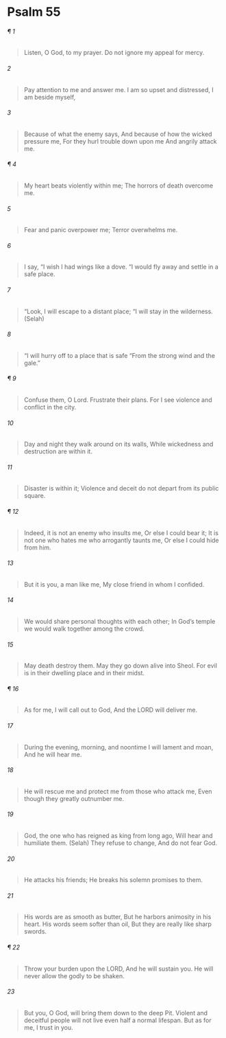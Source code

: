 # Psalm 55
###### ¶ 1
> Listen, O God, to my prayer.
> Do not ignore my appeal for mercy.
###### 2
> Pay attention to me and answer me.
> I am so upset and distressed, I am beside myself,
###### 3
> Because of what the enemy says,
> And because of how the wicked pressure me,
> For they hurl trouble down upon me
> And angrily attack me.
###### ¶ 4
> My heart beats violently within me;
> The horrors of death overcome me.
###### 5
> Fear and panic overpower me;
> Terror overwhelms me.
###### 6
> I say, “I wish I had wings like a dove.
> “I would fly away and settle in a safe place.
###### 7
> “Look, I will escape to a distant place;
> “I will stay in the wilderness. (Selah)
###### 8
> “I will hurry off to a place that is safe
> “From the strong wind and the gale.”
###### ¶ 9
> Confuse them, O Lord.
> Frustrate their plans.
> For I see violence and conflict in the city.
###### 10
> Day and night they walk around on its walls,
> While wickedness and destruction are within it.
###### 11
> Disaster is within it;
> Violence and deceit do not depart from its public square.
###### ¶ 12
> Indeed, it is not an enemy who insults me,
> Or else I could bear it;
> It is not one who hates me who arrogantly taunts me,
> Or else I could hide from him.
###### 13
> But it is you, a man like me,
> My close friend in whom I confided.
###### 14
> We would share personal thoughts with each other;
> In God’s temple we would walk together among the crowd.
###### 15
> May death destroy them.
> May they go down alive into Sheol.
> For evil is in their dwelling place and in their midst.
###### ¶ 16
> As for me, I will call out to God,
> And the LORD will deliver me.
###### 17
> During the evening, morning, and noontime
> I will lament and moan,
> And he will hear me.
###### 18
> He will rescue me and protect me from those who attack me,
> Even though they greatly outnumber me.
###### 19
> God, the one who has reigned as king from long ago,
> Will hear and humiliate them. (Selah)
> They refuse to change,
> And do not fear God.
###### 20
> He attacks his friends;
> He breaks his solemn promises to them.
###### 21
> His words are as smooth as butter,
> But he harbors animosity in his heart.
> His words seem softer than oil,
> But they are really like sharp swords.
###### ¶ 22
> Throw your burden upon the LORD,
> And he will sustain you.
> He will never allow the godly to be shaken.
###### 23
> But you, O God, will bring them down to the deep Pit.
> Violent and deceitful people will not live even half a normal lifespan.
> But as for me, I trust in you.
